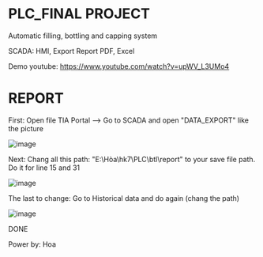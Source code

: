 # PLC_FINAL PROJECT
Automatic filling, bottling and capping system

SCADA: HMI, Export Report PDF, Excel

Demo youtube: https://www.youtube.com/watch?v=upWV_L3UMo4

# REPORT

First: Open file TIA Portal --> Go to SCADA and open "DATA_EXPORT" like the picture

![image](https://user-images.githubusercontent.com/73044505/146157877-e8f76373-faa7-44a0-b660-6397bdf9b818.png)

Next: Chang all this path: "E:\Hòa\hk7\PLC\btl\report" to your save file path. Do it for line 15 and 31

![image](https://user-images.githubusercontent.com/73044505/146158207-7a3d0f3b-d0aa-44ad-884b-2e77752c91f4.png)

The last to change: Go to Historical data and do again (chang the path)

![image](https://user-images.githubusercontent.com/73044505/146158498-47724895-48fe-4056-9a06-327c31d64ef4.png)

DONE

Power by: Hoa
